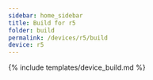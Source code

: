 ```yaml
---
sidebar: home_sidebar
title: Build for r5
folder: build
permalink: /devices/r5/build
device: r5
---
```

{% include templates/device_build.md %}
